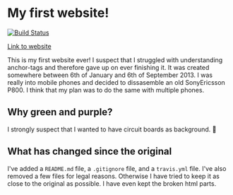 # My first website!

[![Build Status](https://travis-ci.org/juliuscc/my-first-website.svg?branch=master)](https://travis-ci.org/juliuscc/my-first-website)

[Link to website](https://juliuscc.github.io/my-first-website/)

This is my first website ever! I suspect that I struggled with understanding anchor-tags and therefore gave up on ever finishing it. It was created somewhere between 6th of January and 6th of September 2013. I was really into mobile phones and decided to dissasemble an old SonyEricsson P800. I think that my plan was to do the same with multiple phones.

## Why green and purple?

I strongly suspect that I wanted to have circuit boards as background. 🤦

## What has changed since the original

I've added a `README.md` file, a `.gitignore` file, and a `travis.yml` file. I've also removed a few files for legal reasons. Otherwise I have tried to keep it as close to the original as possible. I have even kept the broken html parts.
